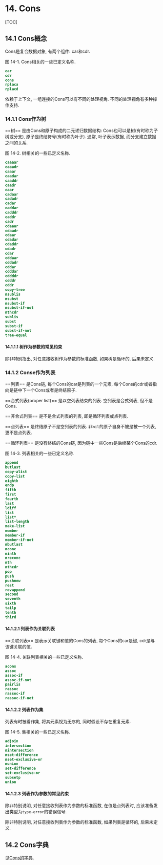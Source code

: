 # 14. Cons

[TOC]

## <span id="14.1">14.1</span> Cons概念

Cons是复合数据对象, 有两个组件: car和cdr.

<span id="Figure14-1">图 14-1. Cons相关的一些已定义名称.</span>

``` lisp
car
cdr
cons
rplaca
rplacd
```

依赖于上下文, 一组连接的Cons可以有不同的处理视角. 不同的处理视角有多种操作支持.

### <span id="14.1.1">14.1.1</span> Cons作为树

==树== 是由Cons和原子构成的二元递归数据结构: Cons也可以是树(有时称为子树或分支), 原子是终结符号(有时称为叶子).
通常, 叶子表示数据, 而分支建立数据之间的关系.

<span id="Figure14-2">图 14-2. 树相关的一些已定义名称.</span>

``` lisp
caaaar
caaadr
caaar
caadar
caaddr
caadr
caar
cadaar
cadadr
cadar
caddar
cadddr
caddr
cadr
cdaaar
cdaadr
cdaar
cdadar
cdaddr
cdadr
cdar
cddaar
cddadr
cddar
cdddar
cddddr
cdddr
cddr
copy-tree
nsublis
nsubst
nsubst-if
nsubst-if-not
nthcdr
sublis
subst
subst-if
subst-if-not
tree-equal
```

#### <span id="14.1.1.1">14.1.1.1</span> 树作为参数的常见约束

除非特别指出, 对任意接收树作为参数的标准函数, 如果树是循环的, 后果未定义.

### <span id="14.1.2">14.1.2</span> Conse作为列表

==列表== 是Cons链, 每个Cons的car是列表的一个元素, 每个Cons的cdr或者指向是链中下一个Cons或者是终结原子.

==合式列表(proper list)== 是以空列表结束的列表. 空列表是合式列表, 但不是Cons.

==非合式列表== 是不是合式列表的列表, 即是循环列表或点列表.

==点列表== 是终结原子不是空列表的列表. 非`nil`的原子自身不被是被一个列表, 更不是点列表.

==循环列表== 是没有终结的Cons链, 因为链中一些Cons是后续某个Cons的cdr.

<span id="Figure14-3">图 14-3. 列表相关的一些已定义名称.</span>

``` lisp
append
butlast
copy-alist
copy-list
eighth
endp
fifth
first
fourth
last
ldiff
list
list*
list-length
make-list
member
member-if
member-if-not
nbutlast
nconc
ninth
nreconc
nth
nthcdr
pop
push
pushnew
rest
revappend
second
seventh
sixth
tailp
tenth
third
```

#### <span id="14.1.2.1">14.1.2.1</span> 列表作为关联列表

==关联列表== 是表示关联键和值的Cons的列表, 每个Cons的car是键, cdr是与该键关联的值.

<span id="Figure14-4">图 14-4. 关联列表相关的一些已定义名称.</span>

``` lisp
acons
assoc
assoc-if
assoc-if-not
pairlis
rassoc
rassoc-if
rassoc-if-not
```

#### <span id="14.1.2.2">14.1.2.2</span> 列表作为集

列表有时被看作集, 将其元素视为无序的, 同时假设不存在重复元素.

<span id="Figure14-5">图 14-5. 集相关的一些已定义名称.</span>

``` lisp
adjoin
intersection
nintersection
nset-difference
nset-exclusive-or
nunion
set-difference
set-exclusive-or
subsetp
union
```

#### <span id="14.1.2.3">14.1.2.3</span> 列表作为参数的常见约束

除非特别说明, 对任意接收列表作为参数的标准函数, 在值是点列表时, 应该准备发出类型为`type-error`的错误信号.

除非特别说明, 对任意接收列表作为参数的标准函数, 如果列表是循环的, 后果未定义.

## <span id="14.2">14.2</span> Cons字典

见[Cons的字典](../Dictionary#14.2).
